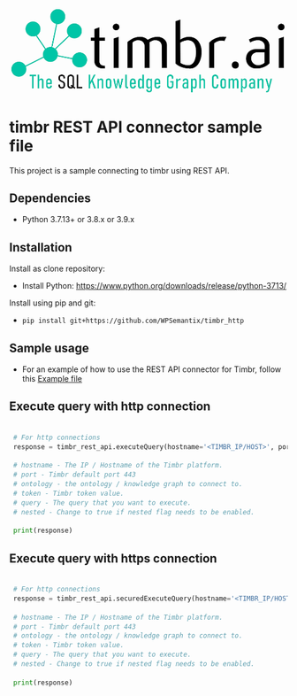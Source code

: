 ![Timbr logo description](Timbr_logo.png)

# timbr REST API connector sample file
This project is a sample connecting to timbr using REST API.

## Dependencies
- Python 3.7.13+ or 3.8.x or 3.9.x

## Installation
Install as clone repository:
- Install Python: https://www.python.org/downloads/release/python-3713/

Install using pip and git:
- `pip install git+https://github.com/WPSemantix/timbr_http`

## Sample usage
- For an example of how to use the REST API connector for Timbr, follow this [Example file](example.py)

## Execute query with http connection
 ```python

  # For http connections
  response = timbr_rest_api.executeQuery(hostname='<TIMBR_IP/HOST>', port='<TIMBR_PORT>', ontology='<ONTOLOGY_NAME>', token='<USER_TOKEN>', query='<TIMBR_QUERY>', nested='<true/false>')

  # hostname - The IP / Hostname of the Timbr platform.
  # port - Timbr default port 443
  # ontology - the ontology / knowledge graph to connect to.
  # token - Timbr token value.
  # query - The query that you want to execute.
  # nested - Change to true if nested flag needs to be enabled.

  print(response)
```

## Execute query with https connection
 ```python

  # For http connections
  response = timbr_rest_api.securedExecuteQuery(hostname='<TIMBR_IP/HOST>', port='<TIMBR_PORT>', ontology='<ONTOLOGY_NAME>', token='<USER_TOKEN>', query='<TIMBR_QUERY>', nested='<true/false>')

  # hostname - The IP / Hostname of the Timbr platform.
  # port - Timbr default port 443
  # ontology - the ontology / knowledge graph to connect to.
  # token - Timbr token value.
  # query - The query that you want to execute.
  # nested - Change to true if nested flag needs to be enabled.

  print(response)
```